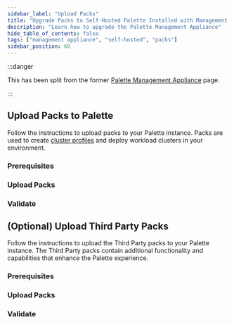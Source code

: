 ```yaml
---
sidebar_label: "Upload Packs"
title: "Upgrade Packs to Self-Hosted Palette Installed with Management Appliance"
description: "Learn how to upgrade the Palette Management Appliance"
hide_table_of_contents: false
tags: ["management appliance", "self-hosted", "packs"]
sidebar_position: 60
---
```


:::danger

This has been split from the former
[Palette Management Appliance](https://docs.spectrocloud.com/enterprise-version/install-palette/palette-management-appliance/)
page.

:::

## Upload Packs to Palette

Follow the instructions to upload packs to your Palette instance. Packs are used to create
[cluster profiles](../../../profiles/cluster-profiles/cluster-profiles.md) and deploy workload clusters in your
environment.

### Prerequisites

<PartialsComponent
  category="self-hosted"
  name="upload-packs-prereqs"
  edition="Palette"
  version="Palette"
  iso="Palette Enterprise"
  app="Palette Management Appliance"
/>

### Upload Packs

<PartialsComponent
  category="self-hosted"
  name="upload-packs-enablement"
  edition="Palette"
  version="Palette"
  iso="Palette Enterprise"
  app="Palette Management Appliance"
/>

### Validate

<PartialsComponent
  category="self-hosted"
  name="upload-packs-validate"
  edition="Palette"
  version="Palette"
  iso="Palette Enterprise"
  app="Palette Management Appliance"
/>

## (Optional) Upload Third Party Packs

Follow the instructions to upload the Third Party packs to your Palette instance. The Third Party packs contain
additional functionality and capabilities that enhance the Palette experience.

### Prerequisites

<PartialsComponent
  category="self-hosted"
  name="upload-third-party-packs-prereqs"
  edition="Palette"
  version="Palette"
  iso="Palette Enterprise"
  app="Palette Management Appliance"
/>

### Upload Packs

<PartialsComponent
  category="self-hosted"
  name="upload-third-party-packs-enablement"
  edition="Palette"
  version="Palette"
  iso="Palette Enterprise"
  app="Palette Management Appliance"
/>

### Validate

<PartialsComponent
  category="self-hosted"
  name="upload-third-party-packs-validate"
  edition="Palette"
  version="Palette"
  iso="Palette Enterprise"
  app="Palette Management Appliance"
/>
